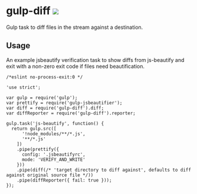 # gulp-diff [![](https://travis-ci.org/creativelive/gulp-diff.svg)](https://travis-ci.org/creativelive/gulp-diff)

Gulp task to diff files in the stream against a destination.

## Usage

An example jsbeautify verification task to show diffs from js-beautify and
exit with a non-zero exit code if files need beautification.

```
/*eslint no-process-exit:0 */

'use strict';

var gulp = require('gulp');
var prettify = require('gulp-jsbeautifier');
var diff = require('gulp-diff').diff;
var diffReporter = require('gulp-diff').reporter;

gulp.task('js-beautify', function() {
  return gulp.src([
      '!node_modules/**/*.js',
      '**/*.js'
    ])
    .pipe(prettify({
      config: '.jsbeautifyrc',
      mode: 'VERIFY_AND_WRITE'
    }))
    .pipe(diff(/* 'target directory to diff against', defaults to diff against original source file */))
    .pipe(diffReporter({ fail: true }));
});

```
